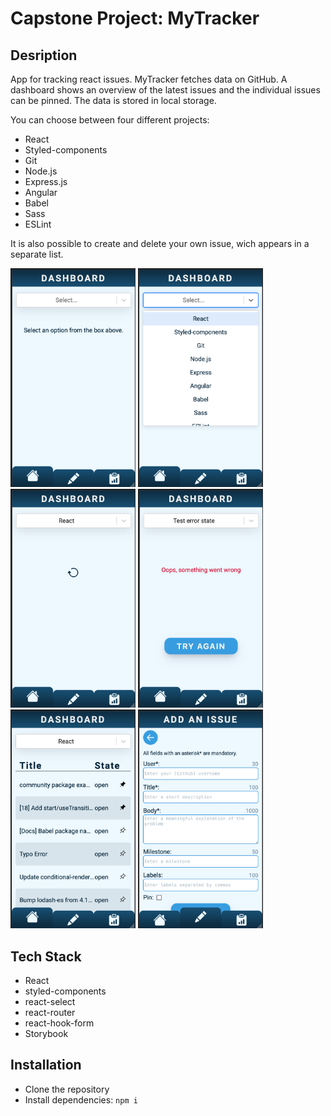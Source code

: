 # Capstone Project: MyTracker

## Desription

App for tracking react issues. MyTracker fetches data on GitHub. A dashboard shows an overview of the latest issues and the individual issues can be pinned. The data is stored in local storage.

You can choose between four different projects:

- React
- Styled-components
- Git
- Node.js
- Express.js
- Angular
- Babel
- Sass
- ESLint

It is also possible to create and delete your own issue, wich appears in a separate list.

<img src="./src/images/startscreen.png" alt="start screen" width="200">
<img src="./src/images/selection.png" alt="selection" width="200">
<img src="./src/images/loadingstate.png" alt="loading state" width="200">
<img src="./src/images/errorstate.png" alt="error state" width="200">
<img src="./src/images/dashboard.png" alt="dashboard" width="200">
<img src="./src/images/form.png" alt="add an issue form" width="200">

## Tech Stack

- React
- styled-components
- react-select
- react-router
- react-hook-form
- Storybook

## Installation

- Clone the repository
- Install dependencies: `npm i`
